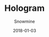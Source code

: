 ---
title: "Hologram"
subtitle: "Snowmine"
customForwardUrl: "https://www.youtube.com/watch?v=cKkUKdwvsVo"
displayImg: "https://img.youtube.com/vi/cKkUKdwvsVo/0.jpg"
date: "2018-01-03"
newTab: true 
---
